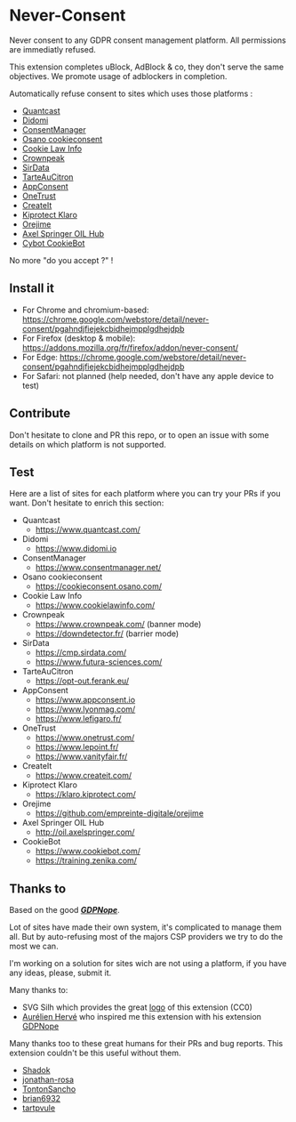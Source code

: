 # Never-Consent
Never consent to any GDPR consent management platform. All permissions are immediatly refused.

This extension completes uBlock, AdBlock & co, they don't serve the same objectives. We promote usage of adblockers in completion.

Automatically refuse consent to sites which uses those platforms :
- [Quantcast](https://www.quantcast.com/)
- [Didomi](https://www.didomi.io)
- [ConsentManager](https://www.consentmanager.net/)
- [Osano cookieconsent](https://cookieconsent.osano.com/)
- [Cookie Law Info](https://www.cookielawinfo.com/)
- [Crownpeak](https://www.crownpeak.com/)
- [SirData](https://cmp.sirdata.com/)
- [TarteAuCitron](https://opt-out.ferank.eu/)
- [AppConsent](https://www.appconsent.io)
- [OneTrust](https://www.onetrust.com/)
- [CreateIt](https://www.createit.com/)
- [Kiprotect Klaro](https://klaro.kiprotect.com/)
- [Orejime](https://github.com/empreinte-digitale/orejime)
- [Axel Springer OIL Hub](http://oil.axelspringer.com/)
- [Cybot CookieBot](https://www.cookiebot.com/)

No more "do you accept ?" !

## Install it

- For Chrome and chromium-based: https://chrome.google.com/webstore/detail/never-consent/pgahndjfiejekcbidhejmpplgdhejdpb
- For Firefox (desktop & mobile): https://addons.mozilla.org/fr/firefox/addon/never-consent/
- For Edge: https://chrome.google.com/webstore/detail/never-consent/pgahndjfiejekcbidhejmpplgdhejdpb
- For Safari: not planned (help needed, don't have any apple device to test)

## Contribute

Don't hesitate to clone and PR this repo, or to open an issue with some details on which platform is not supported.

## Test
Here are a list of sites for each platform where you can try your PRs if you want. Don't hesitate to enrich this section:

- Quantcast
  - https://www.quantcast.com/
- Didomi
  - https://www.didomi.io
- ConsentManager
  - https://www.consentmanager.net/
- Osano cookieconsent
  - https://cookieconsent.osano.com/
- Cookie Law Info
  - https://www.cookielawinfo.com/
- Crownpeak
  - https://www.crownpeak.com/ (banner mode)
  - https://downdetector.fr/ (barrier mode)
- SirData
  - https://cmp.sirdata.com/
  - https://www.futura-sciences.com/
- TarteAuCitron
  - https://opt-out.ferank.eu/
- AppConsent
  - https://www.appconsent.io
  - https://www.lyonmag.com/
  - https://www.lefigaro.fr/
- OneTrust
  - https://www.onetrust.com/
  - https://www.lepoint.fr/
  - https://www.vanityfair.fr/
- CreateIt
  - https://www.createit.com/
- Kiprotect Klaro
  - https://klaro.kiprotect.com/
- Orejime
  - https://github.com/empreinte-digitale/orejime
- Axel Springer OIL Hub
  - http://oil.axelspringer.com/
- CookieBot
  - https://www.cookiebot.com/
  - https://training.zenika.com/

## Thanks to

Based on the good ***[GDPNope](https://chrome.google.com/webstore/detail/gdpnope/kaobbaeanleebomkmkleekoeefldjcpi?hl=es)***.

Lot of sites have made their own system, it's complicated to manage them all. But by auto-refusing most of the majors CSP providers we try to do the most we can. 

I'm working on a solution for sites wich are not using a platform, if you have any ideas, please, submit it. 

Many thanks to:
- SVG Silh which provides the great [logo](https://svgsilh.com/image/1299163.html) of this extension (CC0)
- [Aurélien Hervé](https://aurelien-herve.com/) who inspired me this extension with his extension [GDPNope](https://chrome.google.com/webstore/detail/gdpnope/kaobbaeanleebomkmkleekoeefldjcpi?hl=es)

Many thanks too to these great humans for their PRs and bug reports. This extension couldn't be this useful without them.
- [Shadok](https://github.com/Shadok)
- [jonathan-rosa](https://github.com/jonathan-rosa)
- [TontonSancho](https://github.com/TontonSancho)
- [brian6932](https://github.com/brian6932)
- [tartpvule](https://github.com/tartpvule)

